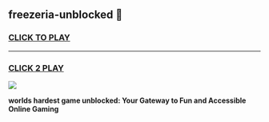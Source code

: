 
## freezeria-unblocked 👋
<h3>
<a href="https://premium.freeplayer.one?title=freezeria-unblocked&ref=14F">CLICK TO PLAY</a></h3>
<hr>

<h3>
<a href="https://premium.freeplayer.one?title=freezeria-unblocked&ref=14F">CLICK 2 PLAY</a>
  
</h3>

<a href="https://premium.freeplayer.one?title=freezeria-unblocked&ref=12F/"><img src="https://clearcache.store/games.png"></a>


**worlds hardest game unblocked: Your Gateway to Fun and Accessible Online Gaming**

